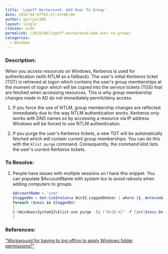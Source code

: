 ```yaml
---
title: 'Logoff Workaround: Add User To Group'
date: 2018-04-07T03:27:23+00:00
author: gerryw1389
layout: single
classes: wide
permalink: /2018/04/logoff-workaround-add-user-to-group/
categories:
  - Windows
---
```

<!--more-->

### Description:

When you access resources on Windows, Kerberos is used for authentication (with NTLM as a fallback). The user's initial Kerberos ticket (TGT) is retrieved at logon which contains the user's group memberships at the moment of logon which will be copied into the service tickets (TGS) that are fetched when accessing resources. This is why group membership changes made in AD do not immediately permit/deny access.  

1. If you force the use of NTLM, group membership changes are reflected immediately due to the way NTLM authentication works. Kerberos only works with DNS names so by accessing a resource via IP address Windows will be forced to use NTLM authentication.  

2. If you purge the user's Kerberos tickets, a new TGT will be automatically fetched which will contain current group memberships. You can do this with the `klist purge`  command. Consequently, the command klist lists the user's current Kerberos tickets.

### To Resolve:

1. People have issues with multiple sessions so I have this snippet. You can populate $AccountName with system too to avoid reboots when adding computers to groups.

   ```powershell
   $AccountName = 'user'
   $loggedOn = Get-CimInstance Win32_LoggedOnUser | where {$_.Antecedent.Name -like $accountName}
   foreach ($sess in $loggedOn)
   {
   C:\Windows\System32\klist.exe purge -li ("0x{0:X}" -f [int]$sess.Dependent.LogonId)
   }
   ```

### References:

["Workaround for having to log off/on to apply Windows folder permissions?"](https://www.reddit.com/r/sysadmin/comments/6vzwzb/workaround_for_having_to_log_offon_to_apply)  
